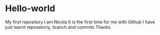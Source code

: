 # Hello-world
My first repository
I am Nicola
It is the first time for me with Github
I have just learnt reposetoriy, branch and commits
Thanks
